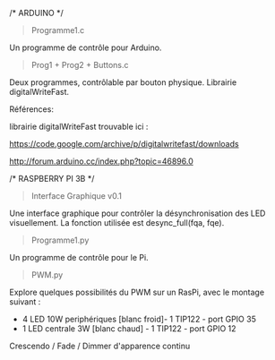 
/* ARDUINO */

> Programme1.c 

Un programme de contrôle pour Arduino.

> Prog1 + Prog2 + Buttons.c

Deux programmes, contrôlable par bouton physique. Librairie digitalWriteFast.

Références:

librairie digitalWriteFast trouvable ici : 

https://code.google.com/archive/p/digitalwritefast/downloads

http://forum.arduino.cc/index.php?topic=46896.0

/* RASPBERRY PI 3B */

> Interface Graphique v0.1

Une interface graphique pour contrôler la désynchronisation des LED visuellement. La fonction utilisée est desync_full(fqa, fqe).

> Programme1.py

Un programme de contrôle pour le Pi.

> PWM.py

Explore quelques possibilités du PWM sur un RasPi, avec le montage suivant : 
- 4 LED 10W periphériques [blanc froid]- 1 TIP122 - port GPIO 35
- 1 LED centrale 3W [blanc chaud] - 1 TIP122 - port GPIO 12

Crescendo / Fade / Dimmer d'apparence continu
